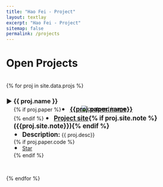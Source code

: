 ```yaml
---
title: "Hao Fei - Project"
layout: textlay
excerpt: "Hao Fei - Project"
sitemap: false
permalink: /projects
---
```


# Open Projects




<div style="margin-top: 35px"></div>

<script async defer src="https://buttons.github.io/buttons.js"></script>

{% for proj in site.data.projs %}
<div class="row">
<h3>&#9654; {{ proj.name }}</h3>
<div  style="margin-top: -15px" >
  <center><img src="{{ site.url }}{{ site.baseurl }}/images/projpic/{{proj.photo.name}}" class="img-responsive" width="{{proj.photo.scale}}" alt="centered image"  style="margin-left: 20px" /></center>
</div>
  
<div  style="margin-left: 20px;margin-top: -20px">
  {% if proj.paper %}<span style="font-size: 20px;">&#8226;</span> &nbsp; <strong style="font-size: 17px;"><a href="{{proj.paper.link}}">{{proj.paper.name}}</a></strong><br />{% endif %}
  <span style="font-size: 20px;">&#8226;</span> &nbsp; <strong style="font-size: 17px;"><a href="{{proj.site.link}}">Project site</a>{% if proj.site.note %} ({{proj.site.note}}){% endif %}</strong> &nbsp; &nbsp; &nbsp; 
  <br>
  <span style="font-size: 20px;">&#8226;</span> &nbsp; <strong style="font-size: 17px;">Description: </strong>{{ proj.desc}}<br>
  {% if proj.paper.code %}
  <div style="margin-top: -5px"><span style="font-size: 20px;">&#8226;</span> &nbsp; <a class="github-button" href="{{proj.paper.code}}" data-show-count="true" aria-label="Star buttons/github-buttons on GitHub">Star</a></div>
  {% endif %}
</div>
  
</div>

<div style="margin-top: 45px"></div>
{% endfor %}






